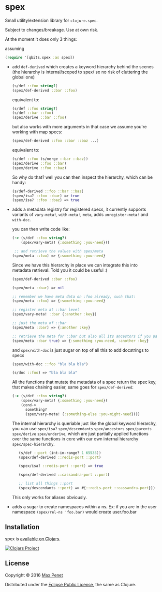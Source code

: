 # spex
<!-- [![Build Status](https://secure.travis-ci.org/mpenet/spex.png?branch=master)](http://travis-ci.org/mpenet/spex) -->

Small utility/extension library for `clojure.spec`.

Subject to changes/breakage. Use at own risk.

At the moment it does only 3 things:

assuming

``` clojure
(require '[qbits.spex :as spex])
```
* add `def-derived` which creates a keyword hierarchy behind the
  scenes (the hierarchy is internal/scoped to spex/ so no risk of
  cluttering the global one)

  ```clj
  (s/def ::foo string?)
  (spex/def-derived ::bar ::foo)
  ```
  equivalent to:
  ```clj
  (s/def ::foo string?)
  (s/def ::bar ::foo)
  (spex/derive ::bar ::foo)
  ```

  but also works with more arguments in that case we assume you're
  working with map specs:

  ```clj
  (spex/def-derived ::foo ::bar ::baz ...)
  ```
  equivalent to:
  ```clj
  (s/def ::foo (s/merge ::bar ::baz))
  (spex/derive ::foo ::bar)
  (spex/derive ::foo ::baz)
  ```

  So why do that? well you can then inspect the hierarchy, which can
  be handy:

  ``` clj
  (s/def-derived ::foo ::bar ::baz)
  (spex/isa? ::foo ::bar) => true
  (spex/isa? ::foo ::baz) => true
  ```

* adds a metadata registry for registered specs, it currently supports
  variants of `vary-meta!`, `with-meta!`, `meta`, adds
  `unregister-meta!` and `with-doc`.

  you can then write code like:
  ```clj
  (-> (s/def ::foo string?)
      (spex/vary-meta! {:something :you-need}))

   ;; and retrieve the values with spex/meta
  (spex/meta ::foo) => {:something :you-need}
  ```

  Since we have this hierarchy in place we can integrate this into
  metadata retrieval. Told you it could be useful :)

  ```clj
  (spex/def-derived ::bar ::foo)

  (spex/meta ::bar) => nil

  ;; remember we have meta data on :foo already, such that:
  (spex/meta ::foo) => {:something :you-need}

  ;; register meta at ::bar level
  (spex/vary-meta! ::bar {:another :key})

  ;; just the meta of ::bar
  (spex/meta ::bar) => {:another :key}

  ;; retrieve the meta for ::bar but also all its ancestors if you pass true to spex/meta
  (spex/meta ::bar true) => {:something :you-need, :another :key}
  ```

  and `spex/with-doc` is just sugar on top of all this to add docstrings to specs

  ```clj
  (spex/with-doc ::foo "bla bla bla")

  (s/doc ::foo) => "bla bla bla"
  ```

  All the functions that mutate the metadata of a spec return the spec
  key, that makes chaining easier, same goes for `spex/def-derived`:

  ```clojure
  (-> (s/def ::foo string?)
      (spex/vary-meta! {:something :you-need})
      (cond->
        something?
        (spex/vary-meta! {:something-else :you-might-need})))
  ```
  The internal hierarchy is queriable just like the global keyword hierarchy,
  you can use `spex/isa?` `spex/descendants` `spex/ancestors`
  `spex/parents` `spex/derive` `spex/underive`, which are just
  partially applied functions over the same functions in core with our
  own internal hierarchy `spex/spec-hierarchy`.


  ```clojure
     (s/def ::port (int-in-range? 1 65535))
     (spex/def-derived ::redis-port ::port)

     (spex/isa? ::redis-port ::port) => true

     (spex/def-derived ::cassandra-port ::port)

     ;; list all things ::port
     (spex/descendants ::port) => #{::redis-port ::cassandra-port}))

  ```

  This only works for aliases obviously.

* adds a sugar to create namespaces within a ns. Ex: if you are in
  the user namespace `(spex/rel-ns 'foo.bar)` would create
  user.foo.bar

## Installation

spex is [available on Clojars](https://clojars.org/cc.qbits/spex).

[![Clojars Project](https://img.shields.io/clojars/v/cc.qbits/spex.svg)](https://clojars.org/cc.qbits/spex)

## License

Copyright © 2016 [Max Penet](http://twitter.com/mpenet)

Distributed under the
[Eclipse Public License](http://www.eclipse.org/legal/epl-v10.html),
the same as Clojure.
